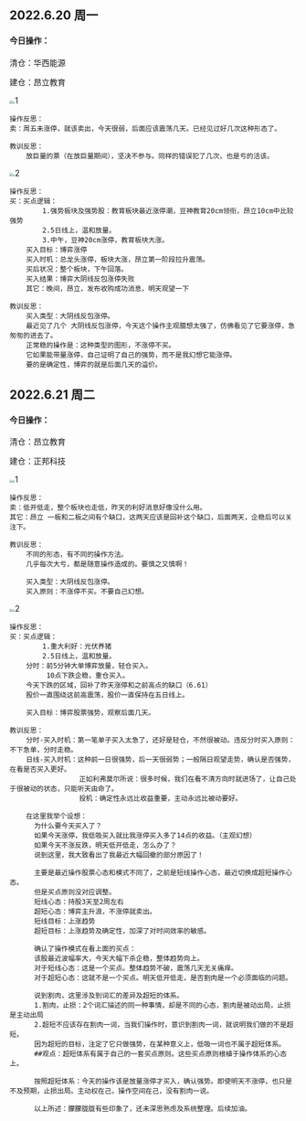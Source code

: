 ## 2022.6.20 周一

#### 今日操作：

清仓：华西能源

建仓：昂立教育

<img src="C:\Users\licho\Desktop\sixpence-stockOffer\股票实盘日志\炒股实操记录及复盘\2022.6.21-img\12.jpg" style="zoom:33%;" /><img src="C:\Users\licho\Desktop\sixpence-stockOffer\股票实盘日志\炒股实操记录及复盘\2022.6.21-img\11.jpg" style="zoom:25%;" />1

```
操作反思：
卖：周五未涨停，就该卖出，今天很弱，后面应该震荡几天。已经见过好几次这种形态了。

教训反思：
    放巨量的票（在放巨量期间），坚决不参与。同样的错误犯了几次，也是亏的活该。
```

<img src="C:\Users\licho\Desktop\sixpence-stockOffer\股票实盘日志\炒股实操记录及复盘\2022.6.21-img\22.jpg" style="zoom:33%;" /><img src="C:\Users\licho\Desktop\sixpence-stockOffer\股票实盘日志\炒股实操记录及复盘\2022.6.21-img\21.jpg" style="zoom:25%;" />2

```
操作反思：
买：买点逻辑：
		1.强势板块及强势股：教育板块最近涨停潮，豆神教育20cm领衔，昂立10cm中比较强势
		2.5日线上，温和放量。
		3.中午，豆神20cm涨停，教育板块大涨。
    买入目标：博弈涨停
    买入时机：总龙头涨停，板块大涨，昂立第一阶段拉升震荡。
    买后状况：整个板块，下午回落。
    买入结果：博弈大阴线反包涨停失败
    其它：晚间，昂立，发布收购成功消息，明天观望一下

教训反思：
    买入类型：大阴线反包涨停。
    最近见了几个 大阴线反包涨停，今天这个操作主观臆想太强了，仿佛看见了它要涨停，急匆匆的进去了。
    正常稳的操作是：这种类型的图形，不涨停不买。
    它如果能带量涨停，自己证明了自己的强势，而不是我幻想它能涨停。
    要的是确定性，博弈的就是后面几天的溢价。
```

## 2022.6.21 周二

#### 今日操作：

清仓：昂立教育

建仓：正邦科技

<img src="C:\Users\licho\Desktop\sixpence-stockOffer\股票实盘日志\炒股实操记录及复盘\2022.6.21-img\23.jpg" style="zoom:33%;" /><img src="C:\Users\licho\Desktop\sixpence-stockOffer\股票实盘日志\炒股实操记录及复盘\2022.6.21-img\24.jpg" style="zoom:25%;" />1

```
操作反思：
卖：低开低走，整个板块也走低，昨天的利好消息好像没什么用。
其它：昂立 一板和二板之间有个缺口，这两天应该是回补这个缺口，后面两天，企稳后可以关注下。

教训反思：
	不同的形态，有不同的操作方法。
	几乎每次大亏，都是随意操作造成的。要慎之又慎啊！
	
    买入类型：大阴线反包涨停。
    买入原则：不涨停不买。不要自己幻想。
```

<img src="C:\Users\licho\Desktop\sixpence-stockOffer\股票实盘日志\炒股实操记录及复盘\2022.6.21-img\26.jpg" style="zoom:33%;" /><img src="C:\Users\licho\Desktop\sixpence-stockOffer\股票实盘日志\炒股实操记录及复盘\2022.6.21-img\25.jpg" style="zoom:25%;" />2

```
操作反思：
买：买点逻辑：
		1.重大利好：光伏养猪
		2.5日线上，温和放量。
	分时：前5分钟大单博弈放量，轻仓买入。
	     10点下跌企稳，重仓买入。
	今天下跌的区域，回补了昨天涨停和之前高点的缺口（6.61）
	股价一直围绕这前高震荡，股价一直保持在五日线上。
	
    买入目标：博弈股票强势，观察后面几天。
  
教训反思：
	分时-买入时机：第一笔单子买入太急了，还好是轻仓，不然很被动。违反分时买入原则：不下急单，分时走稳。
	日线-买入时机：这种前一日很强势，后一天很弱势；一般隔日观望走势，确认是否强势，在看是否买入更好。
	             正如利弗莫尔所说：很多时候，我们在看不清方向时就进场了，让自己处于很被动的状态，只能听天由命了。
	             投机：确定性永远比收益重要，主动永远比被动要好。
	             
	在这里我举个设想：
	  为什么要今天买入了？
	  如果今天涨停，我低吸买入就比我涨停买入多了14点的收益。（主观幻想）
	  如果今天不涨反跌，明天低开低走，怎么办了？
	  说到这里，我大致看出了我最近大幅回撤的部分原因了！
	  
	  主要是最近操作股票心态和模式不同了，之前是短线操作心态，最近切换成超短操作心态。
	  但是买点原则没对应调整。
	  短线心态：持股3天至2周左右
	  超短心态：博弈主升浪，不涨停就卖出。
	  短线目标：上涨趋势
      超短目标：上涨趋势及确定性，加深了对时间效率的敏感。
      
      确认了操作模式在看上面的买点：
      该股最近波幅率大，今天大幅下杀企稳，整体趋势向上。
      对于短线心态：这是一个买点。整体趋势不破，震荡几天无关痛痒。
      对于超短心态：这就不是一个买点。明天低开低走，是否割肉是一个必须面临的问题。
      
      说到割肉，这里涉及到词汇的差异及超短的体系。
      1.割肉，止损：2个词汇描述的同一种事情，却是不同的心态，割肉是被动出局，止损是主动出局
      2.超短不应该存在割肉一词，当我们操作时，意识到割肉一词，就说明我们做的不是超短。
      因为超短的目标，注定了它只做强势，在某种意义上，低吸一词也不属于超短体系。
      ##观点：超短体系有属于自己的一套买点原则。这些买点原则根植于操作体系的心态上。
      
      按照超短体系：今天的操作该是放量涨停才买入，确认强势。即使明天不涨停，也只是不及预期，止损出局。主动权在己，操作空间在己，没有割肉一说。
      
      以上所述：朦朦胧胧有些印象了，还未深思熟虑及系统整理。后续加油。
      
      
```

